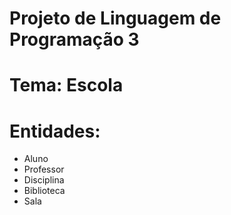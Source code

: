 # Projeto de Linguagem de Programação 3

# Tema: Escola 
# Entidades:
 - Aluno
 - Professor 
 - Disciplina 
 - Biblioteca 
 - Sala

